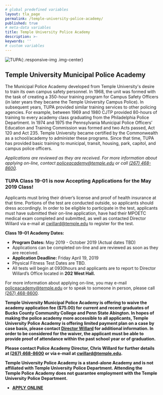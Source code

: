 ```yaml
---
# global predefined variables
layout: tla_page
permalink: /temple-university-police-academy/
published: true
# meta-data variables
title: Temple University Police Academy
description: >-
keywords: ''
# custom variables
---
```

![TUPA]({{site.baseurl}}/media/police_academy_header.png){:.responsive-img .img-center}
## Temple University Municipal Police Academy
The Municipal Police Academy developed from Temple University's desire to train its own campus safety personnel. In 1968, the unit was formed with the task of creating a 350-hour training program for Campus Safety Officers (in later years they became the Temple University Campus Police). In subsequent years, TUPA provided similar training services to other policing agencies. For example, between 1969 and 1980 CJTP provided 80-hours of training to every academy class graduating from the Philadelphia Police Department. In 1974 and 1975 the Pennsylvania Municipal Police Officers’ Education and Training Commission was formed and two Acts passed, Act 120 and Act 235. Temple University became certified by the Commonwealth as a school/academy to administer these programs. Since that time, TUPA has provided basic training to municipal, transit, housing, park, capitol, and campus police officers.

_Applications are reviewed as they are received. For more information about applying on-line, contact [policeacademy@temple.edu](mailto:policeacademy@temple.edu) or call [(267) 468-8600](tel:2674688600)._

### TUPA Class 19-01 is now Accepting Applications for the May 2019 Class!
Applicants must bring their driver’s license and proof of health insurance at that time. Portions of the test are conducted outside, so applicants should dress accordingly. In order to be eligible to participate in the test, applicants must have submitted their on-line application, have had their MPOETC medical exam completed and submitted, as well as contacted Director Willard via e-mail at [cwillard@temple.edu](mailto:cwillard@temple.edu) to register for the test.

**Class 19-01 Academy Dates:**
- **Program Dates:** May 2019 - October 2019 (Actual dates TBD)
- Applications can be completed on-line and are reviewed as soon as they are received.
- **Application Deadline:** Friday April 19, 2019
- Physical Fitness Test Dates are TBD.
- All tests will begin at 0930hours and applicants are to report to Director Willard’s Office located in **202 West Hall.**

For more information about applying on-line, you may e-mail [policeacademy@temple.edu](mailto:policeacademy@temple.edu) or to speak to someone in person, please call [(267) 468-8600](tel:2674688600).

**Temple University Municipal Police Academy is offering to waive the academy application fee ($75.00) for current and recent graduates of Bucks County Community College and Penn State Abington. In hopes of making the police academy more accessible to all applicants, Temple University Police Academy is offering limited payment plan on a case by case basis, please contact [Director Willard](mailto:cwillard@temple.edu) for additional information. In order to be considered for the waiver, the applicant must be able to provide proof of attendance within the past school year or of graduation.** 

**Please contact Police Academy Director, Chris Willard for further details at [(267) 468-8600](tel:2674688600) or via e-mail at [cwillard@temple.edu](mailto:cwillard@temple.edu).**

**Temple University Police Academy is a stand-alone Academy and is not affiliated with Temple University Police Department. Attending the Temple Police Academy does not guarantee employment with the Temple University Police Department.**

- **[APPLY ONLINE](http://noncredit.temple.edu/policeacademy)**
